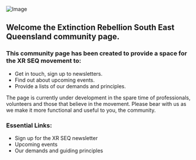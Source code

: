 ![Image](https://raw.githubusercontent.com/zebrax0r/xrseq/master/69-690749_extinction-rebellion-logo-download-hd-png-download.png)

## Welcome the Extinction Rebellion South East Queensland community page.
### This community page has been created to provide a space for the XR SEQ movement to:

- Get in touch, sign up to newsletters.
- Find out about upcoming events.
- Provide a lists of our demands and principles.

The page is currently under development in the spare time of professionals, volunteers and those that believe in the movement. Please bear with us as we make it more functional and useful to you, the community.

### Essential Links:

* Sign up for the XR SEQ newsletter
* Upcoming events
* Our demands and guiding principles
